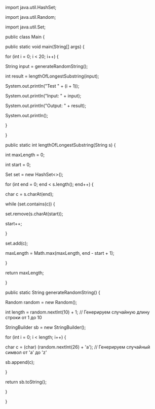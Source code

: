 ﻿
import java.util.HashSet;

import java.util.Random;

import java.util.Set;

public class Main {

public static void main(String[] args) {

for (int i = 0; i < 20; i++) {

String input = generateRandomString();

int result = lengthOfLongestSubstring(input);

System.out.println("Test " + (i + 1));

System.out.println("Input: " + input);

System.out.println("Output: " + result);

System.out.println();

}

}

public static int lengthOfLongestSubstring(String s) {

int maxLength = 0;

int start = 0;

Set<Character> set = new HashSet<>();

for (int end = 0; end < s.length(); end++) {

char c = s.charAt(end);

while (set.contains(c)) {

set.remove(s.charAt(start));

start++;

}

set.add(c);

maxLength = Math.max(maxLength, end - start + 1);

}

return maxLength;

}

public static String generateRandomString() {

Random random = new Random();

int length = random.nextInt(10) + 1; // Генерируем случайную длину строки от 1 до 10

StringBuilder sb = new StringBuilder();

for (int i = 0; i < length; i++) {

char c = (char) (random.nextInt(26) + 'a'); // Генерируем случайный символ от 'a' до 'z'

sb.append(c);

}

return sb.toString();

}

}
